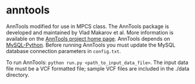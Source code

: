 # anntools
AnnTools modified for use in MPCS class. The AnnTools package is developed and maintained by Vlad Makarov et al. More information is available on the [AnnTools project home page](http://anntools.sourceforge.net/). AnnTools depends on [MySQL-Python](https://pypi.python.org/pypi/MySQL-python). Before running AnnTools you must update the MySQL database connection parameters in `config.txt`.

To run AnnTools: `python run.py <path_to_input_data_file>`. The input data file must be a VCF formatted file; sample VCF files are included in the ./data directory.
